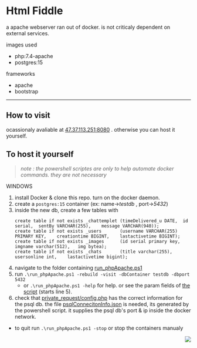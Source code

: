 # Html Fiddle 
a apache webserver ran out of docker. is not criticaly dependent on external services. <br>

images used 
 - php:7.4-apache
 - postgres:15

frameworks
 - apache
 - bootstrap

--- 

## How to visit
ocassionaly avaliable at [47.37.113.251:8080](http://47.37.113.251:8080) . otherwise you can host it yourself.<br>

## To host it yourself 
> *note : the powershell scriptes are only to help automate docker commands. they are not necessary* <br>

WINDOWS
1. install Docker & clone this repo. turn on the docker daemon.
1. create a ```postgres:15``` container (ex: name->_testdb_ , port->_5432_)
1. inside the new db, create a few tables with
    ```
    create table if not exists _chattemplet (timeDelivered_u DATE,  id serial,  sentBy VARCHAR(255),    message VARCHAR(940));
    create table if not exists _users       (username VARCHAR(255)  PRIMARY KEY,    creationtime BIGINT,    lastactivetime BIGINT);
    create table if not exists _images      (id serial primary key, imgname varchar(512),   img bytea);
    create table if not exists _chats       (title varchar(255),    usersonline int,    lastactivetime bigint);
    ```
1. navigate to the folder containing [run_phpApache.ps1](https://github.com/Gregification/htmlfiddle/blob/main/run_phpApache.ps1)
1. run ```.\run_phpApache.ps1 -rebuild -visit -dbContainer testdb -dbport 5432```
    - or ```.\run_phpApache.ps1 -help``` for help. or see the param fields of [the script](https://github.com/Gregification/htmlfiddle/blob/main/run_phpApache.ps1) (starts line 5).<br>
1. check that [private_request/config.php](https://github.com/Gregification/htmlfiddle/blob/main/private_request/config.php) has the correct information for the psql db. the file [psqlConnecitonInfo.json](https://github.com/Gregification/htmlfiddle/blob/main/private_request/psqlConnectionInfo.json) is needed, its generated by the powershell script. it supplies the psql db's port & ip inside the docker network.


- to quit run ```.\run_phpApache.ps1 -stop``` or stop the containers manualy

<p align="right"><img src="https://raw.githubusercontent.com/Gregification/htmlfiddle/main/htdocs/favicon.ico"></p>